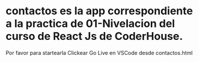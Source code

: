 # contactos es la app correspondiente a la practica de 01-Nivelacion del curso de React Js de CoderHouse.
Por favor para startearla Clickear Go Live en VSCode desde contactos.html
